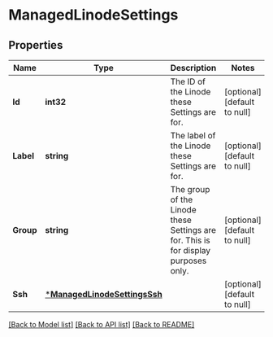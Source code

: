 # ManagedLinodeSettings

## Properties
Name | Type | Description | Notes
------------ | ------------- | ------------- | -------------
**Id** | **int32** | The ID of the Linode these Settings are for.  | [optional] [default to null]
**Label** | **string** | The label of the Linode these Settings are for.  | [optional] [default to null]
**Group** | **string** | The group of the Linode these Settings are for. This is for display purposes only.  | [optional] [default to null]
**Ssh** | [***ManagedLinodeSettingsSsh**](ManagedLinodeSettings_ssh.md) |  | [optional] [default to null]

[[Back to Model list]](../README.md#documentation-for-models) [[Back to API list]](../README.md#documentation-for-api-endpoints) [[Back to README]](../README.md)

